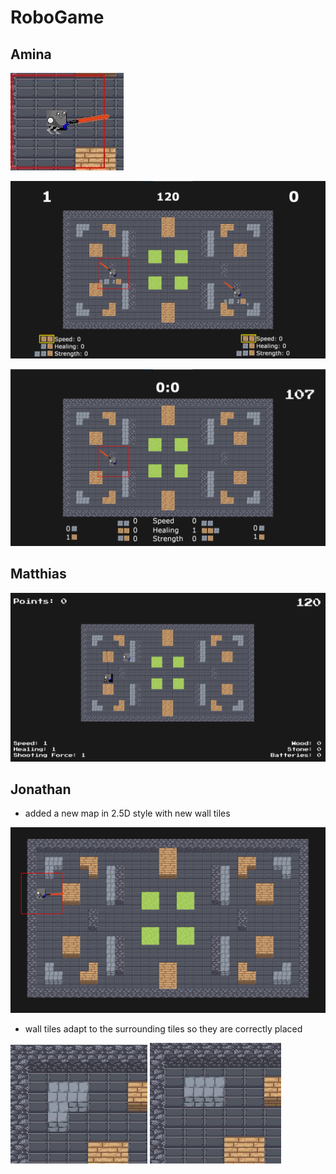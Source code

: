 # RoboGame

## Amina

![](images/robot_sword.JPG)

![](images/design1.png)

![](images/design2.png)



## Matthias

![](images/multiplayer.png)


## Jonathan

- added a new map in 2.5D style with new wall tiles
  
![](images/2.5D_map.png)

- wall tiles adapt to the surrounding tiles so they are correctly placed

![](images/mine_wall1.JPG)
![](images/mine_wall2.JPG)

